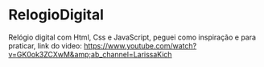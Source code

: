 # RelogioDigital
Relógio digital com Html, Css e JavaScript, peguei como inspiração e para praticar, link do video: https://www.youtube.com/watch?v=GK0ok3ZCXwM&amp;ab_channel=LarissaKich
